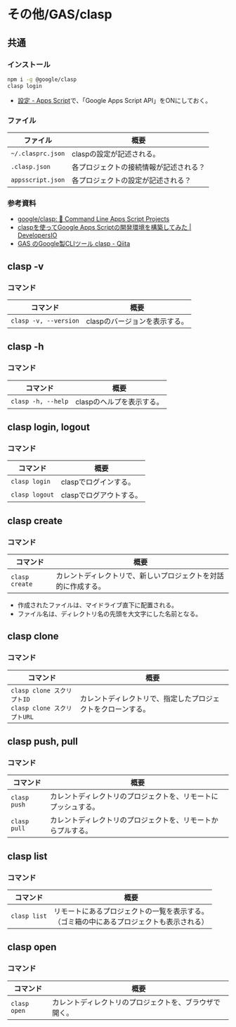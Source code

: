 # その他/GAS/clasp

## 共通

### インストール

```bash
npm i -g @google/clasp
clasp login
```

- [設定 - Apps Script](https://script.google.com/home/usersettings)で、「Google Apps Script API」をONにしておく。

### ファイル

| ファイル          | 概要                                   |
| ----------------- | -------------------------------------- |
| `~/.clasprc.json` | claspの設定が記述される。              |
| `.clasp.json`     | 各プロジェクトの接続情報が記述される？ |
| `appsscript.json` | 各プロジェクトの設定が記述される？     |

### 参考資料

- [google/clasp: 🔗 Command Line Apps Script Projects](https://github.com/google/clasp)
- [claspを使ってGoogle Apps Scriptの開発環境を構築してみた | DevelopersIO](https://dev.classmethod.jp/articles/vscode-clasp-setting/)
- [GAS のGoogle製CLIツール clasp - Qiita](https://qiita.com/HeRo/items/4e65dcc82783b2766c03)

## clasp -v

### コマンド

| コマンド              | 概要                          |
| --------------------- | ----------------------------- |
| `clasp -v, --version` | claspのバージョンを表示する。 |

## clasp -h

### コマンド

| コマンド           | 概要                      |
| ------------------ | ------------------------- |
| `clasp -h, --help` | claspのヘルプを表示する。 |

## clasp login, logout

### コマンド

| コマンド       | 概要                    |
| -------------- | ----------------------- |
| `clasp login`  | claspでログインする。   |
| `clasp logout` | claspでログアウトする。 |

## clasp create

### コマンド

| コマンド       | 概要                                                         |
| -------------- | ------------------------------------------------------------ |
| `clasp create` | カレントディレクトリで、新しいプロジェクトを対話的に作成する。 |

- 作成されたファイルは、マイドライブ直下に配置される。
- ファイル名は、ディレクトリ名の先頭を大文字にした名前となる。

## clasp clone

### コマンド

| コマンド                                                    | 概要                                                         |
| ----------------------------------------------------------- | ------------------------------------------------------------ |
| `clasp clone スクリプトID`<br />`clasp clone スクリプトURL` | カレントディレクトリで、指定したプロジェクトをクローンする。 |

## clasp push, pull

### コマンド

| コマンド     | 概要                                                         |
| ------------ | ------------------------------------------------------------ |
| `clasp push` | カレントディレクトリのプロジェクトを、リモートにプッシュする。 |
| `clasp pull` | カレントディレクトリのプロジェクトを、リモートからプルする。 |

## clasp list

### コマンド

| コマンド     | 概要                                                         |
| ------------ | ------------------------------------------------------------ |
| `clasp list` | リモートにあるプロジェクトの一覧を表示する。<br />（ゴミ箱の中にあるプロジェクトも表示される） |

## clasp open

### コマンド

| コマンド     | 概要                                                   |
| ------------ | ------------------------------------------------------ |
| `clasp open` | カレントディレクトリのプロジェクトを、ブラウザで開く。 |
